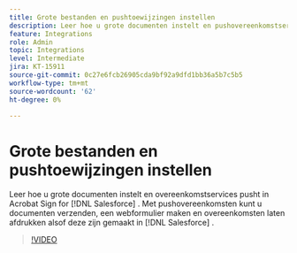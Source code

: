 ```yaml
---
title: Grote bestanden en pushtoewijzingen instellen
description: Leer hoe u grote documenten instelt en pushovereenkomstservices gebruikt
feature: Integrations
role: Admin
topic: Integrations
level: Intermediate
jira: KT-15911
source-git-commit: 0c27e6fcb26905cda9bf92a9dfd1bb36a5b7c5b5
workflow-type: tm+mt
source-wordcount: '62'
ht-degree: 0%

---
```


# Grote bestanden en pushtoewijzingen instellen

Leer hoe u grote documenten instelt en overeenkomstservices pusht in Acrobat Sign for [!DNL Salesforce] . Met pushovereenkomsten kunt u documenten verzenden, een webformulier maken en overeenkomsten laten afdrukken alsof deze zijn gemaakt in [!DNL Salesforce] .

>[!VIDEO](https://video.tv.adobe.com/v/3432842?quality=12&learn=on&hidetitle=true)
